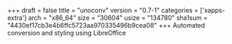 +++
draft = false
title = "unoconv"
version = "0.7-1"
categories = ['xapps-extra']
arch = "x86_64"
size = "30604"
usize = "134780"
sha1sum = "4430ef17cb3e4b6ffc5723aa970335496b9cea08"
+++
Automated conversion and styling using LibreOffice